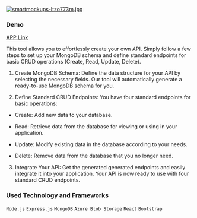 [![smartmockups-ltzo773m.jpg](https://i.postimg.cc/brR9CnKk/smartmockups-ltzo773m.jpg)](https://postimg.cc/64yZT86p)

### Demo

[APP Link](https://api-creator-49b94993b404.herokuapp.com/)

This tool allows you to effortlessly create your own API. Simply follow a few steps to set up your MongoDB schema and define standard endpoints for basic CRUD operations (Create, Read, Update, Delete).

1. Create MongoDB Schema: Define the data structure for your API by selecting the necessary fields. Our tool will automatically generate a ready-to-use MongoDB schema for you.

2. Define Standard CRUD Endpoints: You have four standard endpoints for basic operations:

- Create: Add new data to your database.

- Read: Retrieve data from the database for viewing or using in your application.

- Update: Modify existing data in the database according to your needs.

- Delete: Remove data from the database that you no longer need.

3. Integrate Your API: Get the generated generated endpoints and easily integrate it into your application. Your API is now ready to use with four standard CRUD endpoints.


### Used Technology and Frameworks

`Node.js` `Express.js` `MongoDB` `Azure Blob Storage` `React` `Bootstrap`
